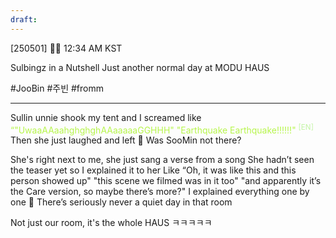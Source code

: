 ```yaml
---
draft:
---
```

[250501] 🐣💭 12:34 AM KST

Sulbingz in a Nutshell
Just another normal day at MODU HAUS
 
#JooBin #주빈 #fromm
___
Sullin unnie shook my tent
and I screamed like  
<font color="#b7f54c">“"UwaaAAaahghghghAAaaaaaGGHHH"</font>
<font color="#b7f54c">"Earthquake Earthquake!!!!!!"</font> <sup><font color="#c3f4a5">[EN]</font></sup>
Then she just laughed and left
🫧 Was SooMin not there?

She's right next to me, she just sang a verse from a song
She hadn’t seen the teaser yet
so I explained it to her
Like “Oh, it was like this and this person showed up" 
"this scene we filmed was in it too"
"and apparently it’s the Care version, so maybe there’s more?"
I explained everything one by one
🫧 There’s seriously never a quiet day in that room

Not just our room, it's the whole HAUS
ㅋㅋㅋㅋㅋ